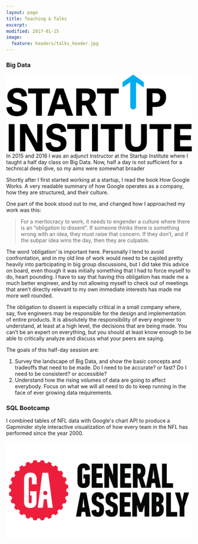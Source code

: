 ```yaml
---
layout: page
title: Teaching & Talks
excerpt:
modified: 2017-01-15
image:
  feature: headers/talks_header.jpg
---
```




### Big Data

<div class="row">
  <div class="col-md-4">
    <img src="sui.png">
  </div>
  <div class="col-md-8">
  In 2015 and 2016 I was an adjunct instructor at the Startup Institute where I taught a half day class on Big Data.  Now, half a day is not sufficient for a technical deep dive, so my aims were somewhat broader

  Shortly after I first started working at a startup, I read the book How Google Works. A very readable summary of how Google operates as a company, how they are structured, and their culture.

   One part of the book stood out to me, and changed how I approached my work was this:

> For a meritocracy to work, it needs to engender a culture where there is an “obligation to dissent”. If someone thinks there is something wrong with an idea, they must raise that concern. If they don’t, and if the subpar idea wins the day, then they are culpable.

   The word ‘obligation’ is important here. Personally I tend to avoid confrontation, and in my old line of work would need to be cajoled pretty heavily into participating in big group discussions, but I did take this advice on board, even though it was initially something that I had to force myself to do, heart pounding. I have to say that having this obligation has made me a much better engineer, and by not allowing myself to check out of meetings that aren’t directly relevant to my own immediate interests has made me more well rounded.

   The obligation to dissent is especially critical in a small company where, say, five engineers may be responsible for the design and implementation of entire products. It is absolutely the responsibility of every engineer to understand, at least at a high level, the decisions that are being made. You can’t be an expert on everything, but you should at least know enough to be able to critically analyze and discuss what your peers are saying.

   The goals of this half-day session are:

   1. Survey the landscape of Big Data, and show the basic concepts and tradeoffs that need to be made. Do I need to be accurate? or fast? Do I need to be consistent? or accessible?
   2. Understand how the rising volumes of data are going to affect everybody. Focus on what we will all need to do to keep running in the face of ever growing data requirements.

  </div>
</div>

### SQL Bootcamp

<div class="row">
  <div class="col-md-8">
    <p>I combined tables of NFL data with Google's chart API to produce a Gapminder style interactive visualization of how every team in the NFL has performed since the year 2000.</p>
  </div>
  <div class="col-md-4">
    <img src="ga.png">
  </div>
</div>
